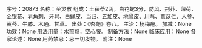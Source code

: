 序号：20873
名称：至灵散
组成：土茯苓2两，白花蛇3分，防风、荆芥、薄荷、金银花、皂角刺、牙皂、白鲜皮、当归、五加皮、地骨皮、川芎、薏苡仁、人参、黄芩、牛膝、木通、甘草。
出处：《杏苑》卷八。
主治：杨梅疮。
加减：None
功效：None
用法用量：水煎熟，空心服。
制备方法：None
临床应用：None
各家论述：None
用药禁忌：忌一切发物。
附注：None
